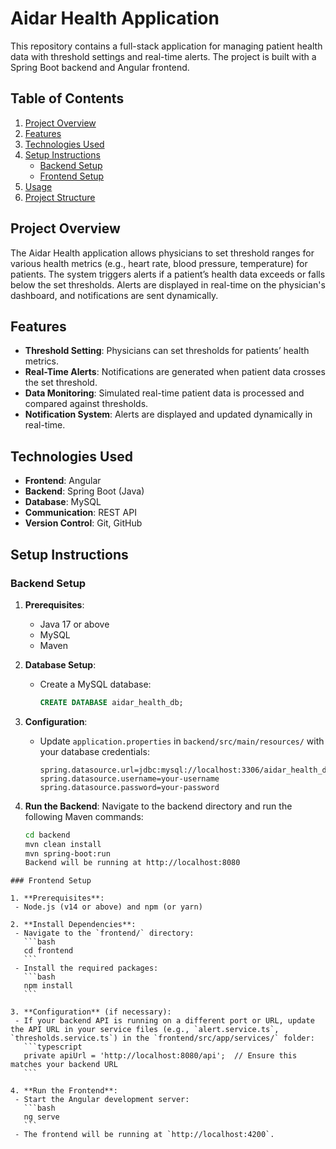 # Aidar Health Application

This repository contains a full-stack application for managing patient health data with threshold settings and real-time alerts. The project is built with a Spring Boot backend and Angular frontend.

## Table of Contents

1. [Project Overview](#project-overview)
2. [Features](#features)
3. [Technologies Used](#technologies-used)
4. [Setup Instructions](#setup-instructions)
   - [Backend Setup](#backend-setup)
   - [Frontend Setup](#frontend-setup)
5. [Usage](#usage)
6. [Project Structure](#project-structure)

## Project Overview

The Aidar Health application allows physicians to set threshold ranges for various health metrics (e.g., heart rate, blood pressure, temperature) for patients. The system triggers alerts if a patient’s health data exceeds or falls below the set thresholds. Alerts are displayed in real-time on the physician's dashboard, and notifications are sent dynamically.

## Features

- **Threshold Setting**: Physicians can set thresholds for patients’ health metrics.
- **Real-Time Alerts**: Notifications are generated when patient data crosses the set threshold.
- **Data Monitoring**: Simulated real-time patient data is processed and compared against thresholds.
- **Notification System**: Alerts are displayed and updated dynamically in real-time.

## Technologies Used

- **Frontend**: Angular
- **Backend**: Spring Boot (Java)
- **Database**: MySQL
- **Communication**: REST API
- **Version Control**: Git, GitHub

## Setup Instructions

### Backend Setup

1. **Prerequisites**: 
   - Java 17 or above
   - MySQL
   - Maven

2. **Database Setup**:
   - Create a MySQL database:
     ```sql
     CREATE DATABASE aidar_health_db;
     ```

3. **Configuration**:
   - Update `application.properties` in `backend/src/main/resources/` with your database credentials:
     ```properties
     spring.datasource.url=jdbc:mysql://localhost:3306/aidar_health_db
     spring.datasource.username=your-username
     spring.datasource.password=your-password
     ```

4. **Run the Backend**:
   Navigate to the backend directory and run the following Maven commands:
   ```bash
   cd backend
   mvn clean install
   mvn spring-boot:run
   Backend will be running at http://localhost:8080
  ```
### Frontend Setup

1. **Prerequisites**:
   - Node.js (v14 or above) and npm (or yarn)

2. **Install Dependencies**:
   - Navigate to the `frontend/` directory:
     ```bash
     cd frontend
     ```
   - Install the required packages:
     ```bash
     npm install
     ```

3. **Configuration** (if necessary):
   - If your backend API is running on a different port or URL, update the API URL in your service files (e.g., `alert.service.ts`, `thresholds.service.ts`) in the `frontend/src/app/services/` folder:
     ```typescript
     private apiUrl = 'http://localhost:8080/api';  // Ensure this matches your backend URL
     ```

4. **Run the Frontend**:
   - Start the Angular development server:
     ```bash
     ng serve
     ```
   - The frontend will be running at `http://localhost:4200`.
